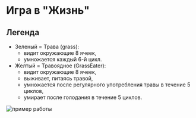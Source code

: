 # Игра в "Жизнь"
## Легенда
* Зеленый = Трава (grass): 
  * видит окружающие 8 ячеек, 
  * умножается каждый 6-й цикл.
* Желтый = Травоядное (GrassEater):
  * видит окружающие 8 ячеек, 
  * выживает, питаясь травой, 
  * умножается после регулярного употребления травы в течение 5 циклов,
  * умирает после голодания в течение 5 циклов.
  
![пример работы](https://user-images.githubusercontent.com/56070980/217988401-b33a20cb-f45f-417a-b395-67ecc7c2e1b2.gif)


